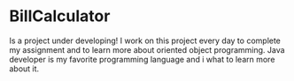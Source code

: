 # BillCalculator
Is a project under developing!
I work on this project every day to complete my assignment and to learn more about oriented object programming.
Java developer is my favorite programming language and i what to learn more about it.
